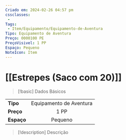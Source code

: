 ```yaml
---
Criado em: 2024-02-26 04:57 pm
cssclasses:
 - 
Tags:
 - Item/Equipamento/Equipamento-de-Aventura
Tipo: Equipamento de Aventura
Preço: 0000100 PE
PreçoVisivel: 1 PP
Espaço: Pequeno
NoteIcon: Item
---
```

# [[Estrepes (Saco com 20)]]

> [!basic] Dados Básicos
> 
|            |     |
| ---------- |:---:|
| **Tipo**   |   Equipamento de Aventura   |
| **Preço**  |   1 PP   |
| **Espaço** |   Pequeno   |
>
 
> [!description] Descrição
> 
> 
